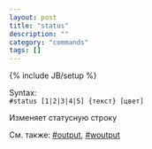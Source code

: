 ```yaml
---
layout: post
title: "status"
description: ""
category: "commands"
tags: []
---
```

{% include JB/setup %}

Syntax:  
`#status [1|2|3|4|5] {текст} [цвет]`  

Изменяет статусную строку

См. также: [#output](#output), [#woutput](#woutput)